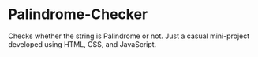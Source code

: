 # Palindrome-Checker
Checks whether the string is Palindrome or not. Just a casual mini-project developed using HTML, CSS, and JavaScript.
